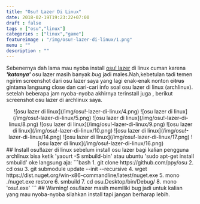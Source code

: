 ```yaml
---
title: "Osu! Lazer Di Linux"
date: 2018-02-19T19:23:22+07:00
draft : false
tags : ["osu","linux"]
categories : ["linux","game"]
featureimage : "/img/osu!-lazer-di-linux/1.png"
menu : ""
description : ""
---
```

Sebenernya dah lama mau nyoba install [osu! lazer](https://blog.ppy.sh/) di linux cuman karena **_'katanya'_** osu lazer masih banyak _bug_ jadi males.Nah,kebetulan tadi temen ngirim screenshot dari osu lazer saya yang lagi enak-enak nonton <s>citrus</s> gintama langsung close dan cari-cari info soal osu lazer di linux (archlinux).
setelah beberapa jam nyoba-nyoba akhirnya terinstall juga , berikut screenshot osu lazer di archlinux saya.
<center>
![osu lazer di linux](/img/osu!-lazer-di-linux/4.png)
![osu lazer di linux](/img/osu!-lazer-di-linux/5.png)
![osu lazer di linux](/img/osu!-lazer-di-linux/8.png)
![osu lazer di linux](/img/osu!-lazer-di-linux/9.png)
![osu lazer di linux](/img/osu!-lazer-di-linux/10.png)
![osu lazer di linux](/img/osu!-lazer-di-linux/14.png)
![osu lazer di linux](/img/osu!-lazer-di-linux/17.png)
![osu lazer di linux](/img/osu!-lazer-di-linux/16.png)
</center>
## Install osu!lazer di linux
sebelum install osu lazer bagi kalian pengguna archlinux bisa ketik 'yaourt -S smbuild-bin' atau ubuntu 'sudo apt-get install smbuild'
oke langsung aja:
```bash
  1. git clone https://github.com/ppy/osu
  2. cd osu
  3. git submodule update --init --recursive
  4. wget https://dist.nuget.org/win-x86-commandline/latest/nuget.exe
  5. mono ./nuget.exe restore
  6. smbuild
  7. cd osu.Desktop/bin/Debug/
  8. mono 'osu!.exe'
```
## Warning!
osu!lazer masih memiliki bug jadi untuk kalian yang mau nyoba-nyoba silahkan install tapi jangan berharap lebih.

